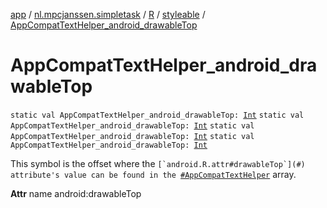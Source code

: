 [app](../../../index.md) / [nl.mpcjanssen.simpletask](../../index.md) / [R](../index.md) / [styleable](index.md) / [AppCompatTextHelper_android_drawableTop](.)

# AppCompatTextHelper_android_drawableTop

`static val AppCompatTextHelper_android_drawableTop: `[`Int`](https://kotlinlang.org/api/latest/jvm/stdlib/kotlin/-int/index.html)
`static val AppCompatTextHelper_android_drawableTop: `[`Int`](https://kotlinlang.org/api/latest/jvm/stdlib/kotlin/-int/index.html)
`static val AppCompatTextHelper_android_drawableTop: `[`Int`](https://kotlinlang.org/api/latest/jvm/stdlib/kotlin/-int/index.html)
`static val AppCompatTextHelper_android_drawableTop: `[`Int`](https://kotlinlang.org/api/latest/jvm/stdlib/kotlin/-int/index.html)

This symbol is the offset where the ``[`android.R.attr#drawableTop`](#) attribute's value can be found in the ``[`#AppCompatTextHelper`](-app-compat-text-helper.md) array.

**Attr**
name android:drawableTop

